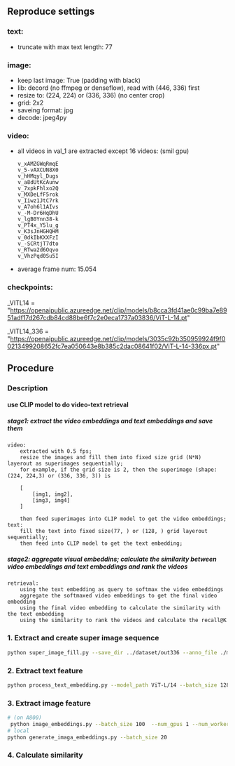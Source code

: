 ## Reproduce settings
### text:
- truncate with max text length: 77

### image:
- keep last image: True (padding with black)
- lib: decord (no ffmpeg or denseflow), read with (446, 336) first
- resize to: (224, 224) or (336, 336) (no center crop)
- grid: 2x2
- saveing format: jpg
- decode: jpeg4py

### video:
- all videos in val_1 are extracted except 16 videos: (smil gpu)
    ```
    v_xAMZGWqRmqE
    v_5-vAXCUN8X0
    v_hHMqyl_Dugs
    v_a8dUtKcAunw
    v_7xpkFhlxo2Q
    v_MXDeLfF5rok
    v_Iiwz1JtC7rk
    v_A7oh6l1AIvs
    v_-M-Dr6HqDhU
    v_lgB0Ynn38-k
    v_PT4x_Y5lu_g
    v_K3sJnHGHQHM
    v_0dkIbKXXFzI
    v_-SCRtjT7dto
    v_RTwa2d6Oqvo
    v_VhzPqd0Su5I
    ```
- average frame num: 15.054

### checkpoints:
_VITL14 = "https://openaipublic.azureedge.net/clip/models/b8cca3fd41ae0c99ba7e8951adf17d267cdb84cd88be6f7c2e0eca1737a03836/ViT-L-14.pt"

_VITL14_336 = "https://openaipublic.azureedge.net/clip/models/3035c92b350959924f9f00213499208652fc7ea050643e8b385c2dac08641f02/ViT-L-14-336px.pt"


## Procedure
### Description
#### use CLIP model to do video-text retrieval
##### stage1: extract the video embeddings and text embeddings and save them
    video: 
        extracted with 0.5 fps;
        resize the images and fill them into fixed size grid (N*N) layerout as superimages sequentially;
        for example, if the grid size is 2, then the superimage (shape: (224, 224,3) or (336, 336, 3)) is
        
        [
            [img1, img2],
            [img3, img4]
        ]
        
        then feed superimages into CLIP model to get the video embeddings;
    text:
        fill the text into fixed size(77, ) or (128, ) grid layerout sequentially;
        then feed into CLIP model to get the text embedding;

##### stage2: aggregate visual embeddins; calculate the similarity between video embeddings and text embeddings and rank the videos

    retrieval:
        using the text embedding as query to softmax the video embeddings
        aggregate the softmaxed video embeddings to get the final video embedding
        using the final video embedding to calculate the similarity with the text embedding
        using the similarity to rank the videos and calculate the recall@K


### 1. Extract and create super image sequence 
```bash
python super_image_fill.py --save_dir ../dataset/out336 --anno_file ./ms-sl/activitynet/TextData/val_1.json --video_dir /mnt/cephfs/dataset/activitynet_video/all_videos/ --num_workers 32 --grid_size 2 --super_img_size 336 --resume --fps 0.5
```

### 2. Extract text feature
```bash
python process_text_embedding.py --model_path ViT-L/14 --batch_size 128 --anno_path ./annos/val_1.json
```

### 3. Extract image feature 
```bash
# (on A800)
 python image_embeddings.py --batch_size 100  --num_gpus 1 --num_worker 16 --ckpt /liyirui/project/LVM-prvr/CLIP/pretrained_model/ViT-L-14.pt --image_size 224
# local
python generate_imaga_embeddings.py --batch_size 20
```

### 4. Calculate similarity
```bash

```